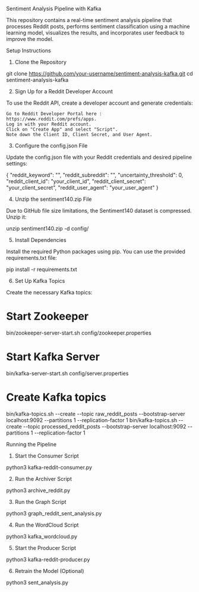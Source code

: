 Sentiment Analysis Pipeline with Kafka

This repository contains a real-time sentiment analysis pipeline that processes Reddit posts, performs sentiment classification using a machine learning model, visualizes the results, and incorporates user feedback to improve the model.

Setup Instructions
1. Clone the Repository

git clone https://github.com/your-username/sentiment-analysis-kafka.git
cd sentiment-analysis-kafka

2. Sign Up for a Reddit Developer Account

To use the Reddit API, create a developer account and generate credentials:

    Go to Reddit Developer Portal here : https://www.reddit.com/prefs/apps.
    Log in with your Reddit account.
    Click on "Create App" and select "Script".
    Note down the Client ID, Client Secret, and User Agent.

3. Configure the config.json File

Update the config.json file with your Reddit credentials and desired pipeline settings:

{
    "reddit_keyword": "",
    "reddit_subreddit": "",
    "uncertainty_threshold": 0,
    "reddit_client_id": "your_client_id",
    "reddit_client_secret": "your_client_secret",
    "reddit_user_agent": "your_user_agent"
}

4. Unzip the sentiment140.zip File

Due to GitHub file size limitations, the Sentiment140 dataset is compressed. Unzip it:

unzip sentiment140.zip -d config/

5. Install Dependencies

Install the required Python packages using pip. You can use the provided requirements.txt file:

pip install -r requirements.txt

6. Set Up Kafka Topics

Create the necessary Kafka topics:

# Start Zookeeper
bin/zookeeper-server-start.sh config/zookeeper.properties

# Start Kafka Server
bin/kafka-server-start.sh config/server.properties

# Create Kafka topics
bin/kafka-topics.sh --create --topic raw_reddit_posts --bootstrap-server localhost:9092 --partitions 1 --replication-factor 1
bin/kafka-topics.sh --create --topic processed_reddit_posts --bootstrap-server localhost:9092 --partitions 1 --replication-factor 1

Running the Pipeline

1. Start the Consumer Script

python3 kafka-reddit-consumer.py

2. Run the Archiver Script

python3 archive_reddit.py

3. Run the Graph Script

python3 graph_reddit_sent_analysis.py

4. Run the WordCloud Script

python3 kafka_wordcloud.py

5. Start the Producer Script

python3 kafka-reddit-producer.py

6. Retrain the Model (Optional)

python3 sent_analysis.py
